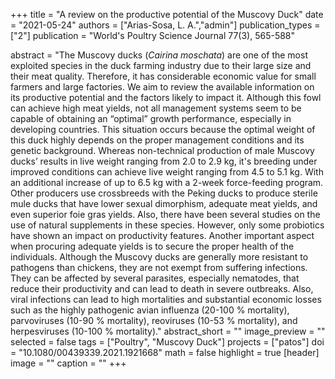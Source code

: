+++
title = "A review on the productive potential of the Muscovy Duck"
date = "2021-05-24"
authors = ["Arias-Sosa, L. A.","admin"]
publication_types = ["2"]
publication = "World's Poultry Science Journal 77(3), 565-588"

abstract = "The Muscovy ducks (*Cairina moschata*) are one of the most exploited species in the duck farming industry due to their large size and their meat quality. Therefore, it has considerable economic value for small farmers and large factories. We aim to review the available information on its productive potential and the factors likely to impact it. Although this fowl can achieve high meat yields, not all management systems seem to be capable of obtaining an “optimal” growth performance, especially in developing countries. This situation occurs because the optimal weight of this duck highly depends on the proper management conditions and its genetic background. Whereas non-technical production of male Muscovy ducks’ results in live weight ranging from 2.0 to 2.9 kg, it's breeding under improved conditions can achieve live weight ranging from 4.5 to 5.1 kg. With an additional increase of up to 6.5 kg with a 2-week force-feeding program. Other producers use crossbreeds with the Peking ducks to produce sterile mule ducks that have lower sexual dimorphism, adequate meat yields, and even superior foie gras yields. Also, there have been several studies on the use of natural supplements in these species. However, only some probiotics have shown an impact on productivity features. Another important aspect when procuring adequate yields is to secure the proper health of the individuals. Although the Muscovy ducks are generally more resistant to pathogens than chickens, they are not exempt from suffering infections. They can be affected by several parasites, especially nematodes, that reduce their productivity and can lead to death in severe outbreaks. Also, viral infections can lead to high mortalities and substantial economic losses such as the highly pathogenic avian influenza (20-100 % mortality), parvoviruses (10-90 % mortality), reoviruses (10-53 % mortality), and herpesviruses (10-100 % mortality)."
abstract_short = ""
image_preview = ""
selected = false
tags = ["Poultry", "Muscovy Duck"]
projects = ["patos"]
doi = "10.1080/00439339.2021.1921668"
math = false
highlight = true
[header]
image = ""
caption = ""
+++
